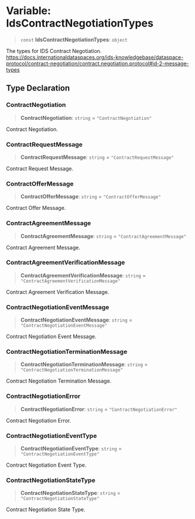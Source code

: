 # Variable: IdsContractNegotiationTypes

> `const` **IdsContractNegotiationTypes**: `object`

The types for IDS Contract Negotiation.
https://docs.internationaldataspaces.org/ids-knowledgebase/dataspace-protocol/contract-negotiation/contract.negotiation.protocol#id-2-message-types

## Type Declaration

### ContractNegotiation

> **ContractNegotiation**: `string` = `"ContractNegotiation"`

Contract Negotiation.

### ContractRequestMessage

> **ContractRequestMessage**: `string` = `"ContractRequestMessage"`

Contract Request Message.

### ContractOfferMessage

> **ContractOfferMessage**: `string` = `"ContractOfferMessage"`

Contract Offer Message.

### ContractAgreementMessage

> **ContractAgreementMessage**: `string` = `"ContractAgreementMessage"`

Contract Agreement Message.

### ContractAgreementVerificationMessage

> **ContractAgreementVerificationMessage**: `string` = `"ContractAgreementVerificationMessage"`

Contract Agreement Verification Message.

### ContractNegotiationEventMessage

> **ContractNegotiationEventMessage**: `string` = `"ContractNegotiationEventMessage"`

Contract Negotiation Event Message.

### ContractNegotiationTerminationMessage

> **ContractNegotiationTerminationMessage**: `string` = `"ContractNegotiationTerminationMessage"`

Contract Negotiation Termination Message.

### ContractNegotiationError

> **ContractNegotiationError**: `string` = `"ContractNegotiationError"`

Contract Negotiation Error.

### ContractNegotiationEventType

> **ContractNegotiationEventType**: `string` = `"ContractNegotiationEventType"`

Contract Negotiation Event Type.

### ContractNegotiationStateType

> **ContractNegotiationStateType**: `string` = `"ContractNegotiationStateType"`

Contract Negotiation State Type.
